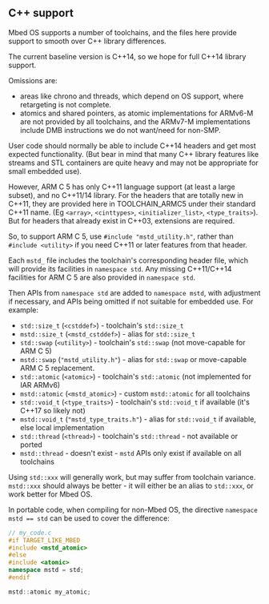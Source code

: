 ## C++ support ##

Mbed OS supports a number of toolchains, and the files here provide support
to smooth over C++ library differences.

The current baseline version is C++14, so we hope for full C++14 library
support.

Omissions are:
* areas like chrono and threads, which depend on OS support, where
  retargeting is not complete.
* atomics and shared pointers, as atomic implementations for ARMv6-M
  are not provided by all toolchains, and the ARMv7-M implementations include
  DMB instructions we do not want/need for non-SMP.

User code should normally be able to include C++14 headers and get
most expected functionality. (But bear in mind that many C++ library
features like streams and STL containers are quite heavy and may
not be appropriate for small embedded use).

However, ARM C 5 has only C++11 language support (at least a large subset), and
no C++11/14 library. For the headers that are totally new in C++11,
they are provided here in TOOLCHAIN_ARMC5 under their standard C++11 name.
(Eg `<array>`, `<cinttypes>`, `<initializer_list>`, `<type_traits>`).
But for headers that already exist in C++03, extensions are required.

So, to support ARM C 5, use `#include "mstd_utility.h"`, rather than
`#include <utility>` if you need C++11 or later features from that header.

Each `mstd_` file includes the toolchain's corresponding header file,
which will provide its facilities in `namespace std`. Any missing
C++11/C++14 facilities for ARM C 5 are also provided in `namespace std`.

Then APIs from `namespace std` are added to `namespace mstd`, with adjustment
if necessary, and APIs being omitted if not suitable for embedded use.
For example:

   * `std::size_t` (`<cstddef>`) - toolchain's `std::size_t`
   * `mstd::size_t` (`<mstd_cstddef>`) - alias for `std::size_t`
   * `std::swap` (`<utility>`) - toolchain's `std::swap` (not move-capable for ARM C 5)
   * `mstd::swap` (`"mstd_utility.h"`) - alias for `std::swap` or move-capable ARM C 5 replacement.
   * `std::atomic` (`<atomic>`) - toolchain's `std::atomic` (not implemented for IAR ARMv6)
   * `mstd::atomic` (`<mstd_atomic>`) - custom `mstd::atomic` for all toolchains
   * `std::void_t` (`<type_traits>`) - toolchain's `std::void_t` if available (it's C++17 so likely not)
   * `mstd::void_t` (`"mstd_type_traits.h"`) - alias for `std::void_t` if available, else local implementation
   * `std::thread` (`<thread>`) - toolchain's `std::thread` - not available or ported
   * `mstd::thread` - doesn't exist - `mstd` APIs only exist if available on all toolchains

Using `std::xxx` will generally work, but may suffer from toolchain variance. `mstd::xxx` should always be better - it will either be an alias to `std::xxx`, or work better for Mbed OS.

In portable code, when compiling for non-Mbed OS, the directive `namespace mstd == std` can be used
to cover the difference:

```C++
// my_code.c
#if TARGET_LIKE_MBED
#include <mstd_atomic>
#else
#include <atomic>
namespace mstd = std;
#endif

mstd::atomic my_atomic;
```

